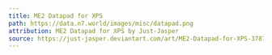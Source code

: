 ```yaml
---
title: ME2 Datapad for XPS
path: https://data.n7.world/images/misc/datapad.png
attribution: ME2 Datapad for XPS by Just-Jasper
source: https://just-jasper.deviantart.com/art/ME2-Datapad-for-XPS-378729612
---
```

